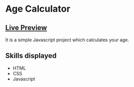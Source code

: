 # Age Calculator

## <a href=file:///home/brodeed/projects/mini-projects/age-calculator/index.html>Live Preview</a>

It is a simple Javascript project which calculates your age.

## Skills displayed

- HTML
- CSS
- Javascript